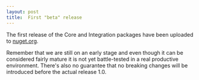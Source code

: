 ```yaml
---
layout: post
title:  First "beta" release
---
```


The first release of the Core and Integration packages have been uploaded to [nuget.org](https://www.nuget.org/packages?q=Silverback).

Remember that we are still on an early stage and even though it can be considered fairly mature it is not yet battle-tested in a real productive environment. There's also no guarantee that no breaking changes will be introduced before the actual release 1.0.